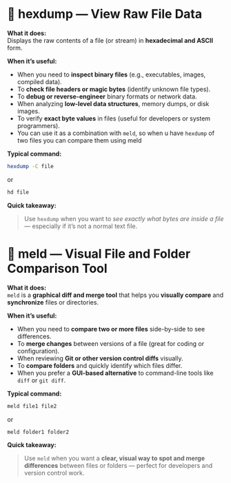 # 🧩 **hexdump — View Raw File Data**

**What it does:**  
Displays the raw contents of a file (or stream) in **hexadecimal and ASCII** form.

**When it’s useful:**
- When you need to **inspect binary files** (e.g., executables, images, compiled data).  
- To **check file headers or magic bytes** (identify unknown file types).  
- To **debug or reverse-engineer** binary formats or network data.  
- When analyzing **low-level data structures**, memory dumps, or disk images.  
- To verify **exact byte values** in files (useful for developers or system programmers).
- You can use it as a combination with `meld`, so when u have `hexdump` of two files you can compare them using meld

**Typical command:**  
```bash
hexdump -C file
```
or  
```bash
hd file
```

**Quick takeaway:**  
> Use `hexdump` when you want to *see exactly what bytes are inside a file* — especially if it’s not a normal text file.


# 🧩 **meld — Visual File and Folder Comparison Tool**

**What it does:**  
`meld` is a **graphical diff and merge tool** that helps you **visually compare** and **synchronize** files or directories.

**When it’s useful:**
- When you need to **compare two or more files** side-by-side to see differences.  
- To **merge changes** between versions of a file (great for coding or configuration).  
- When reviewing **Git or other version control diffs** visually.  
- To **compare folders** and quickly identify which files differ.  
- When you prefer a **GUI-based alternative** to command-line tools like `diff` or `git diff`.  

**Typical command:**  
```bash
meld file1 file2
```
or  
```bash
meld folder1 folder2
```

**Quick takeaway:**  
> Use `meld` when you want a **clear, visual way to spot and merge differences** between files or folders — perfect for developers and version control work.

